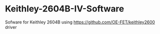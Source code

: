 # Keithley-2604B-IV-Software
Sofware for Keithley 2604B using https://github.com/OE-FET/keithley2600 driver
